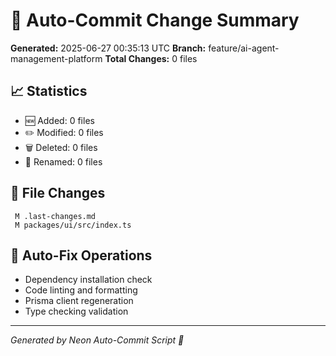 # 🔄 Auto-Commit Change Summary

**Generated:** 2025-06-27 00:35:13 UTC
**Branch:** feature/ai-agent-management-platform
**Total Changes:** 0 files

## 📈 Statistics

- 🆕 Added: 0 files
- ✏️ Modified: 0 files
- 🗑️ Deleted: 0 files
- 🔄 Renamed: 0 files

## 📝 File Changes

```
 M .last-changes.md
 M packages/ui/src/index.ts
```

## 🎯 Auto-Fix Operations

- Dependency installation check
- Code linting and formatting
- Prisma client regeneration
- Type checking validation

---

_Generated by Neon Auto-Commit Script 🤖_
